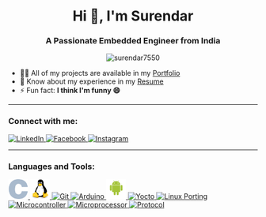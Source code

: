 <h1 align="center">Hi 👋, I'm Surendar</h1>
<h3 align="center">A Passionate Embedded Engineer from India</h3>

<p align="center">
  <img src="https://komarev.com/ghpvc/?username=surendar7550&label=Profile%20views&color=0e75b6&style=flat" alt="surendar7550" />
</p>

- 👨‍💻 All of my projects are available in my [Portfolio](https://your-portfolio-link.com)
- 📄 Know about my experience in my [Resume](https://your-resume-link.com)
- ⚡ Fun fact: **I think I'm funny 😄**

---

<h3 align="left">Connect with me:</h3>
<p align="left">
  <a href="https://www.linkedin.com/in/surendar1711" target="_blank">
    <img src="https://raw.githubusercontent.com/rahuldkjain/github-profile-readme-generator/master/src/images/icons/Social/linked-in-alt.svg" alt="LinkedIn" height="30" width="40" />
  </a>
  <a href="https://www.facebook.com/profile.php?id=100024863994179" target="_blank">
    <img src="https://raw.githubusercontent.com/rahuldkjain/github-profile-readme-generator/master/src/images/icons/Social/facebook.svg" alt="Facebook" height="30" width="40" />
  </a>
  <a href="https://www.instagram.com/mt_.paradise" target="_blank">
    <img src="https://raw.githubusercontent.com/rahuldkjain/github-profile-readme-generator/master/src/images/icons/Social/instagram.svg" alt="Instagram" height="30" width="40" />
  </a>
</p>

---

<h3 align="left">Languages and Tools:</h3>
<p align="left">
  <a href="https://www.cprogramming.com/" target="_blank" rel="noreferrer">
    <img src="https://raw.githubusercontent.com/devicons/devicon/master/icons/c/c-original.svg" alt="C" width="40" height="40"/>
  </a>
  <a href="https://www.linux.org/" target="_blank" rel="noreferrer">
    <img src="https://raw.githubusercontent.com/devicons/devicon/master/icons/linux/linux-original.svg" alt="Linux" width="40" height="40"/>
  </a>
  <a href="https://git-scm.com/" target="_blank" rel="noreferrer">
    <img src="https://www.vectorlogo.zone/logos/git-scm/git-scm-icon.svg" alt="Git" width="40" height="40"/>
  </a>
  <a href="https://www.arduino.cc/" target="_blank" rel="noreferrer">
    <img src="https://cdn.worldvectorlogo.com/logos/arduino-1.svg" alt="Arduino" width="40" height="40"/>
  </a>
  <a href="https://developer.android.com" target="_blank" rel="noreferrer">
    <img src="https://raw.githubusercontent.com/devicons/devicon/master/icons/android/android-original-wordmark.svg" alt="Android" width="40" height="40"/>
  </a>
  <a href="https://yoctoproject.org/" target="_blank" rel="noreferrer">
    <img src="https://www.yoctoproject.org/wp-content/uploads/2021/04/yocto_project_logo.png" alt="Yocto" width="40" height="40"/>
  </a>
  <a href="#" target="_blank" rel="noreferrer">
    <img src="https://cdn-icons-png.flaticon.com/512/3064/3064197.png" alt="Linux Porting" width="40" height="40"/>
  </a>
  <a href="#" target="_blank" rel="noreferrer">
    <img src="https://cdn-icons-png.flaticon.com/512/236/236832.png" alt="Microcontroller" width="40" height="40"/>
  </a>
  <a href="#" target="_blank" rel="noreferrer">
    <img src="https://cdn-icons-png.flaticon.com/512/3665/3665923.png" alt="Microprocessor" width="40" height="40"/>
  </a>
  <a href="#" target="_blank" rel="noreferrer">
    <img src="https://cdn-icons-png.flaticon.com/512/4832/4832463.png" alt="Protocol" width="40" height="40"/>
  </a>
</p>
